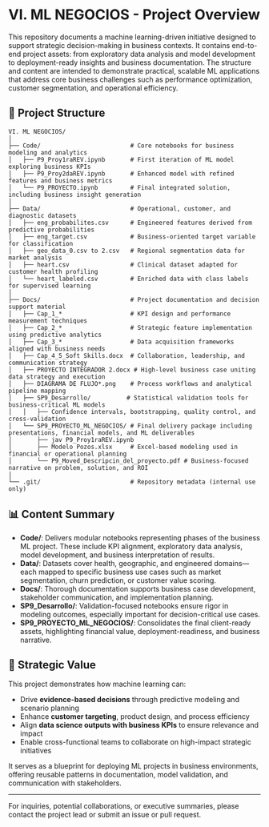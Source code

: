 # VI. ML NEGOCIOS - Project Overview

This repository documents a machine learning-driven initiative designed to support strategic decision-making in business contexts. It contains end-to-end project assets: from exploratory data analysis and model development to deployment-ready insights and business documentation. The structure and content are intended to demonstrate practical, scalable ML applications that address core business challenges such as performance optimization, customer segmentation, and operational efficiency.

## 📁 Project Structure

```
VI. ML NEGOCIOS/
│
├── Code/                         # Core notebooks for business modeling and analytics
│   ├── P9_Proy1raREV.ipynb       # First iteration of ML model exploring business KPIs
│   ├── P9_Proy2daREV.ipynb       # Enhanced model with refined features and business metrics
│   └── P9_PROYECTO.ipynb         # Final integrated solution, including business insight generation
│
├── Data/                         # Operational, customer, and diagnostic datasets
│   ├── eng_probabilites.csv      # Engineered features derived from predictive probabilities
│   ├── eng_target.csv            # Business-oriented target variable for classification
│   ├── geo_data_0.csv to 2.csv   # Regional segmentation data for market analysis
│   ├── heart.csv                 # Clinical dataset adapted for customer health profiling
│   └── heart_labeled.csv         # Enriched data with class labels for supervised learning
│
├── Docs/                         # Project documentation and decision support material
│   ├── Cap_1_*                   # KPI design and performance measurement techniques
│   ├── Cap_2_*                   # Strategic feature implementation using predictive analytics
│   ├── Cap_3_*                   # Data acquisition frameworks aligned with business needs
│   ├── Cap_4_5_Soft Skills.docx  # Collaboration, leadership, and communication strategy
│   ├── PROYECTO INTEGRADOR 2.docx # High-level business case uniting data strategy and execution
│   ├── DIAGRAMA DE FLUJO*.png    # Process workflows and analytical pipeline mapping
│   ├── SP9_Desarrollo/          # Statistical validation tools for business-critical ML models
│   │   ├── Confidence intervals, bootstrapping, quality control, and cross-validation
│   └── SP9_PROYECTO_ML_NEGOCIOS/ # Final delivery package including presentations, financial models, and ML deliverables
│       ├── jav P9_Proy1raREV.ipynb
│       ├── Modelo Pozos.xlsx     # Excel-based modeling used in financial or operational planning
│       └── P9_Moved_Descripcin_del_proyecto.pdf # Business-focused narrative on problem, solution, and ROI
│
└── .git/                         # Repository metadata (internal use only)
```

## 📊 Content Summary
- **Code/**: Delivers modular notebooks representing phases of the business ML project. These include KPI alignment, exploratory data analysis, model development, and business interpretation of results.
- **Data/**: Datasets cover health, geographic, and engineered domains—each mapped to specific business use cases such as market segmentation, churn prediction, or customer value scoring.
- **Docs/**: Thorough documentation supports business case development, stakeholder communication, and implementation planning.
- **SP9_Desarrollo/**: Validation-focused notebooks ensure rigor in modeling outcomes, especially important for decision-critical use cases.
- **SP9_PROYECTO_ML_NEGOCIOS/**: Consolidates the final client-ready assets, highlighting financial value, deployment-readiness, and business narrative.

## 💼 Strategic Value
This project demonstrates how machine learning can:
- Drive **evidence-based decisions** through predictive modeling and scenario planning
- Enhance **customer targeting**, product design, and process efficiency
- Align **data science outputs with business KPIs** to ensure relevance and impact
- Enable cross-functional teams to collaborate on high-impact strategic initiatives

It serves as a blueprint for deploying ML projects in business environments, offering reusable patterns in documentation, model validation, and communication with stakeholders.

---

For inquiries, potential collaborations, or executive summaries, please contact the project lead or submit an issue or pull request.

